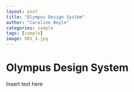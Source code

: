 ```yaml
---
layout: post
title: "Olympus Design System"
author: "Caroline Boyle"
categories: sample
tags: [sample]
image: ODS_4.jpg
---
```


# Olympus Design System

Insert text here
